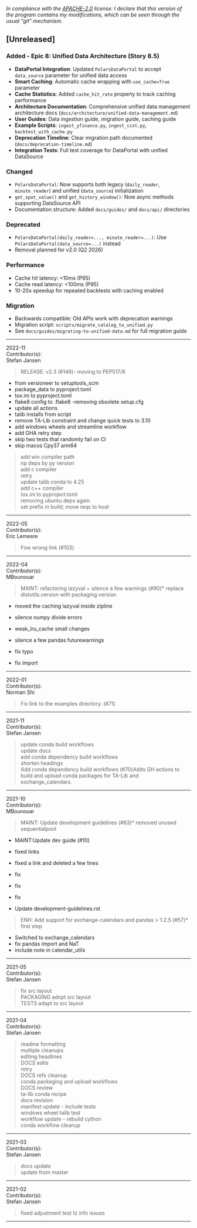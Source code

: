 *In compliance with the [APACHE-2.0](https://opensource.org/licenses/Apache-2.0) license: I declare that this version of the program contains my modifications, which can be seen through the usual "git" mechanism.*

## [Unreleased]

### Added - Epic 8: Unified Data Architecture (Story 8.5)
- **DataPortal Integration**: Updated `PolarsDataPortal` to accept `data_source` parameter for unified data access
- **Smart Caching**: Automatic cache wrapping with `use_cache=True` parameter
- **Cache Statistics**: Added `cache_hit_rate` property to track caching performance
- **Architecture Documentation**: Comprehensive unified data management architecture docs (`docs/architecture/unified-data-management.md`)
- **User Guides**: Data ingestion guide, migration guide, caching guide
- **Example Scripts**: `ingest_yfinance.py`, `ingest_ccxt.py`, `backtest_with_cache.py`
- **Deprecation Timeline**: Clear migration path documented (`docs/deprecation-timeline.md`)
- **Integration Tests**: Full test coverage for DataPortal with unified DataSource

### Changed
- `PolarsDataPortal`: Now supports both legacy (`daily_reader`, `minute_reader`) and unified (`data_source`) initialization
- `get_spot_value()` and `get_history_window()`: Now async methods supporting DataSource API
- Documentation structure: Added `docs/guides/` and `docs/api/` directories

### Deprecated
- `PolarsDataPortal(daily_reader=..., minute_reader=...)`: Use `PolarsDataPortal(data_source=...)` instead
- Removal planned for v2.0 (Q2 2026)

### Performance
- Cache hit latency: <10ms (P95)
- Cache read latency: <100ms (P95)
- 10-20x speedup for repeated backtests with caching enabled

### Migration
- Backwards compatible: Old APIs work with deprecation warnings
- Migration script: `scripts/migrate_catalog_to_unified.py`
- See `docs/guides/migrating-to-unified-data.md` for full migration guide

---

2022-11  
Contributor(s):  
Stefan Jansen  
>RELEASE: v2.3 (#146)- moving to PEP517/8
- from versioneer to setuptools_scm
- package_data to pyproject.toml
- tox.ini to pyproject.toml
- flake8 config to .flake8
-removing obsolete setup.cfg
- update all actions
- talib installs from script
- remove TA-Lib constraint and change quick tests to 3.10
- add windows wheels and streamline workflow
- add GHA retry step
- skip two tests that randomly fail on CI
- skip macos Cpy37 arm64  
>add win compiler path  
>np deps by py version  
>add c compiler  
>retry  
>update talib conda to 4.25  
>add c++ compiler  
>tox.ini to pyproject.toml  
>removing ubuntu deps again  
>set prefix in build; move reqs to host  
- - - - - - - - - - - - - - - - - - - - - - - - - - - 


2022-05  
Contributor(s):  
Eric Lemesre  
>Fixe wrong link (#102)  
- - - - - - - - - - - - - - - - - - - - - - - - - - - 


2022-04  
Contributor(s):  
MBounouar  
>MAINT: refactoring lazyval + silence a few warnings (#90)* replace distutils.version with packaging.version

* moved the caching lazyval inside zipline

* silence numpy divide errors

* weak_lru_cache small changes

* silence a few pandas futurewarnings

* fix typo

* fix import  
- - - - - - - - - - - - - - - - - - - - - - - - - - - 


2022-01  
Contributor(s):  
Norman Shi  
>Fix link to the examples directory. (#71)  
- - - - - - - - - - - - - - - - - - - - - - - - - - - 


2021-11  
Contributor(s):  
Stefan Jansen  
>update conda build workflows  
>update docs  
>add conda dependency build workflows  
>shorten headings  
>Add conda dependency build workflows (#70)Adds GH actions to build and upload conda packages for TA-Lib and exchange_calendars.  
- - - - - - - - - - - - - - - - - - - - - - - - - - - 


2021-10  
Contributor(s):  
MBounouar  
>MAINT: Update development guidelines (#63)* removed unused sequentialpool

* MAINT:Update dev guide (#10)

* fixed links

* fixed a link and deleted a few lines

* fix

* fix

* fix

* Update development-guidelines.rst  
>ENH: Add support for exchange-calendars and pandas > 1.2.5 (#57)* first step
* Switched to exchange_calendars
* fix pandas import  and NaT
* include note in calendar_utils  
- - - - - - - - - - - - - - - - - - - - - - - - - - - 


2021-05  
Contributor(s):  
Stefan Jansen  
>fix src layout  
>PACKAGING adopt src layout  
>TESTS adapt to src layout  
- - - - - - - - - - - - - - - - - - - - - - - - - - - 


2021-04  
Contributor(s):  
Stefan Jansen  
>readme formatting  
>multiple cleanups  
>editing headlines  
>DOCS edits  
>retry  
>DOCS refs cleanup  
>conda packaging and upload workflows  
>DOCS review  
>ta-lib conda recipe  
>docs revision  
>manifest update - include tests  
>windows wheel talib test  
>workflow update - rebuild cython  
>conda workflow cleanup  
- - - - - - - - - - - - - - - - - - - - - - - - - - - 


2021-03  
Contributor(s):  
Stefan Jansen  
>docs update  
>update from master  
- - - - - - - - - - - - - - - - - - - - - - - - - - - 


2021-02  
Contributor(s):  
Stefan Jansen  
>fixed adjustment test tz info issues  
- - - - - - - - - - - - - - - - - - - - - - - - - - - 

